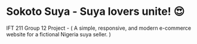 # Sokoto Suya - Suya lovers unite! 😍
IFT 211 Group 12 Project - ( A simple, responsive, and modern e-commerce website for a fictional Nigeria suya seller. )
